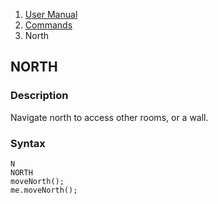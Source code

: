 <ol class="breadcrumb">
  <li><a href="#/docs/contents">User Manual</a></li>
  <li><a href="#/docs/commands">Commands</a></li>
  <li class="active">North</li>
</ol>

## NORTH

### Description

Navigate north to access other rooms, or a wall.

### Syntax

    N
    NORTH
    moveNorth();
    me.moveNorth();


